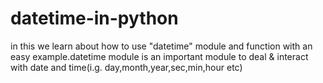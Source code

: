# datetime-in-python
in this we learn about how to use "datetime" module and function with an easy example.datetime module is an important module to deal &amp; interact with date and time(i.g. day,month,year,sec,min,hour etc)
